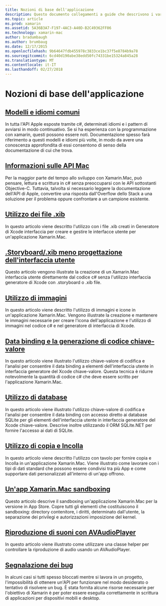 ```yaml
---
title: Nozioni di base dell'applicazione
description: Questo documento collegamenti a guide che descrivono i vari concetti necessari per comprendere quando si sviluppano applicazioni Xamarin.Mac.
ms.topic: article
ms.prod: xamarin
ms.assetid: 5A36B3A7-F197-4AC3-A40D-B2C49362FF06
ms.technology: xamarin-mac
author: bradumbaugh
ms.author: brumbaug
ms.date: 12/17/2015
ms.openlocfilehash: 9b64647fdb455978c3833ce1bc37f5e8784b9a78
ms.sourcegitcommit: 6cd40d190abe38edd50fc74331be15324a845a28
ms.translationtype: MT
ms.contentlocale: it-IT
ms.lasthandoff: 02/27/2018
---
```

# <a name="application-fundamentals"></a>Nozioni di base dell'applicazione

## <a name="common-patterns-and-idiomsmacapp-fundamentalspatternsmd"></a>[Modelli e idiomi comuni](~/mac/app-fundamentals/patterns.md)

In tutta l'API Apple esposte tramite c#, determinati idiomi e i pattern di avviarsi in modo continuativo. Se si ha esperienza con la programmazione con xamarin, questi possono essere noti. Documentazione spesso farà riferimento a questi modelli e idiomi più volte, in modo da avere una conoscenza approfondita di essi consentono di senso della documentazione di cui che trova.

## <a name="understanding-mac-apismacapp-fundamentalsmac-apismd"></a>[Informazioni sulle API Mac](~/mac/app-fundamentals/mac-apis.md)

Per la maggior parte del tempo allo sviluppo con Xamarin.Mac, può pensare, lettura e scrittura in c# senza preoccuparsi con le API sottostanti Objective-C. Tuttavia, talvolta si necessario leggere la documentazione dell'API di Apple, convertire una risposta dall'Overflow dello Stack a una soluzione per il problema oppure confrontare a un campione esistente.

## <a name="working-with-xib-filesmacapp-fundamentalsxibmd"></a>[Utilizzo dei file .xib](~/mac/app-fundamentals/xib.md)

In questo articolo viene descritto l'utilizzo con i file .xib creati in Generatore di Xcode interfaccia per creare e gestire le interfacce utente per un'applicazione Xamarin.Mac.

## <a name="storyboardxib-less-user-interface-designmacapp-fundamentalsxibless-uimd"></a>[.Storyboard/.xib meno progettazione dell'interfaccia utente](~/mac/app-fundamentals/xibless-ui.md)

Questo articolo vengono illustrate la creazione di un Xamarin.Mac interfaccia utente direttamente dal codice c# senza l'utilizzo interfaccia generatore di Xcode con .storyboard o .xib file.

## <a name="working-with-imagesmacapp-fundamentalsimagemd"></a>[Utilizzo di immagini](~/mac/app-fundamentals/image.md)

In questo articolo viene descritto l'utilizzo di immagini e icone in un'applicazione Xamarin.Mac. Vengono illustrate la creazione e mantenere le immagini necessarie per creare l'icona dell'applicazione e l'utilizzo di immagini nel codice c# e nel generatore di interfaccia di Xcode.

## <a name="data-binding-and-key-value-codingmacapp-fundamentalsdatabindingmd"></a>[Data binding e la generazione di codice chiave-valore](~/mac/app-fundamentals/databinding.md)

In questo articolo viene illustrato l'utilizzo chiave-valore di codifica e l'analisi per consentire il data binding a elementi dell'interfaccia utente in interfaccia generatore del Xcode chiave-valore. Questa tecnica è ridurre notevolmente la quantità di codice c# che deve essere scritto per l'applicazione Xamarin.Mac. 

## <a name="working-with-databasesmacapp-fundamentalsdatabasesmd"></a>[Utilizzo di database](~/mac/app-fundamentals/databases.md)

In questo articolo viene illustrato l'utilizzo chiave-valore di codifica e l'analisi per consentire il data binding con accesso diretto ai database SQLite per gli elementi dell'interfaccia utente in interfaccia generatore del Xcode chiave-valore. Descrive inoltre utilizzando il ORM SQLite.NET per fornire l'accesso ai dati di SQLite.

## <a name="working-with-copy-and-pastemacapp-fundamentalscopy-pastemd"></a>[Utilizzo di copia e Incolla](~/mac/app-fundamentals/copy-paste.md)

In questo articolo viene descritto l'utilizzo con tavolo per fornire copia e Incolla in un'applicazione Xamarin.Mac. Viene illustrato come lavorare con i tipi di dati standard che possono essere condivisi tra più App e come supportare dati personalizzati all'interno di un'app offrono.

## <a name="sandboxing-a-xamarinmac-appmacapp-fundamentalssandboxingmd"></a>[Un'app Xamarin.Mac sandboxing](~/mac/app-fundamentals/sandboxing.md)

Questo articolo descrive il sandboxing un'applicazione Xamarin.Mac per la versione in App Store. Copre tutti gli elementi che costituiscono il sandboxing: directory contenitore, i diritti, determinato dall'utente, la separazione dei privilegi e autorizzazioni imposizione del kernel.

## <a name="playing-sound-with-avaudioplayermacapp-fundamentalssoundsmd"></a>[Riproduzione di suoni con AVAudioPlayer](~/mac/app-fundamentals/sounds.md)

In questo articolo viene illustrato come utilizzare una classe helper per controllare la riproduzione di audio usando un AVAudioPlayer.

## <a name="reporting-bugsmacapp-fundamentalstroubleshootingmd"></a>[Segnalazione dei bug](~/mac/app-fundamentals/troubleshooting.md)

In alcuni casi si tutti spesso bloccati mentre si lavora in un progetto, l'impossibilità di ottenere un'API per funzionare nel modo desiderato o tentativo di risolvere un bug. È stata fornita alcune risorse necessarie per l'obiettivo di Xamarin è per poter essere eseguita correttamente in scrittura di applicazioni per dispositivi mobili e desktop.
